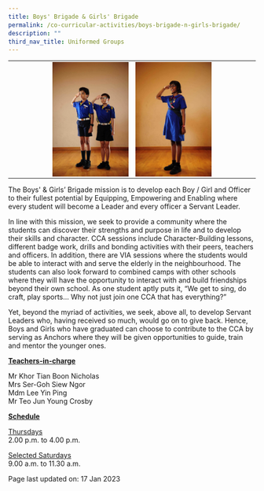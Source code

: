 ```yaml
---
title: Boys' Brigade & Girls' Brigade
permalink: /co-curricular-activities/boys-brigade-n-girls-brigade/
description: ""
third_nav_title: Uniformed Groups
---
```

<table style="border-collapse: collapse; width: 100%;" border="0">
<tbody>
<tr>
<td style="width: 50%;"><img style="width: 65%;" src="/images/bb.jpeg" align="right"></td>
<td style="width: 50%;"><img style="width: 65%;" src="/images/gb.jpeg" align="left"></td>
</tr>
</tbody>
</table>
<p>The Boys' &amp; Girls’ Brigade mission is to develop each Boy / Girl and Officer to their fullest potential by Equipping, Empowering and Enabling where every student will become a Leader and every officer a Servant Leader.</p>
<p>In line with this mission, we seek to provide a community where the students can discover their strengths and purpose in life and to develop their skills and character. CCA sessions include Character-Building lessons, different badge work, drills and bonding activities with their peers, teachers and officers. In addition, there are VIA sessions where the students would be able to interact with and serve the elderly in the neighbourhood. The students can also look forward to combined camps with other schools where they will have the opportunity to interact with and build friendships beyond their own school. As one student aptly puts it, “We get to sing, do craft, play sports… Why not just join one CCA that has everything?”</p>
<p>Yet, beyond the myriad of activities, we seek, above all, to develop Servant Leaders who, having received so much, would go on to give back. Hence, Boys and Girls who have graduated can choose to contribute to the CCA by serving as Anchors where they will be given opportunities to guide, train and mentor the younger ones.</p>
<p><u><strong>Teachers-in-charge</strong></u></p>
<p>Mr Khor Tian Boon Nicholas<br>Mrs Ser-Goh Siew Ngor<br>Mdm Lee Yin Ping<br>Mr Teo Jun Young Crosby</p>
<p><u><strong>Schedule</strong></u></p>
<p><u>Thursdays</u><br>2.00 p.m. to 4.00 p.m.</p>
<p><u>Selected Saturdays</u><br>9.00 a.m. to 11.30 a.m.</p>

<p>Page last updated on: 17 Jan 2023</p>